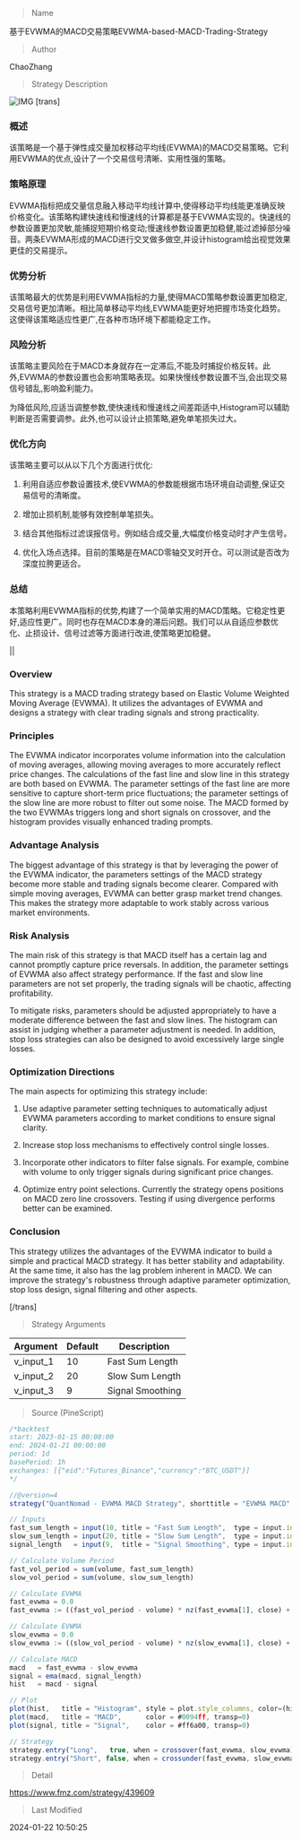 
> Name

基于EVWMA的MACD交易策略EVWMA-based-MACD-Trading-Strategy

> Author

ChaoZhang

> Strategy Description


![IMG](https://www.fmz.com/upload/asset/15eebe05504c636db4b.png)
 [trans]

### 概述

该策略是一个基于弹性成交量加权移动平均线(EVWMA)的MACD交易策略。它利用EVWMA的优点,设计了一个交易信号清晰、实用性强的策略。

### 策略原理

EVWMA指标把成交量信息融入移动平均线计算中,使得移动平均线能更准确反映价格变化。该策略构建快速线和慢速线的计算都是基于EVWMA实现的。快速线的参数设置更加灵敏,能捕捉短期价格变动;慢速线参数设置更加稳健,能过滤掉部分噪音。两条EVWMA形成的MACD进行交叉做多做空,并设计histogram给出视觉效果更佳的交易提示。

### 优势分析

该策略最大的优势是利用EVWMA指标的力量,使得MACD策略参数设置更加稳定,交易信号更加清晰。相比简单移动平均线,EVWMA能更好地把握市场变化趋势。这使得该策略适应性更广,在各种市场环境下都能稳定工作。

### 风险分析

该策略主要风险在于MACD本身就存在一定滞后,不能及时捕捉价格反转。此外,EVWMA的参数设置也会影响策略表现。如果快慢线参数设置不当,会出现交易信号错乱,影响盈利能力。

为降低风险,应适当调整参数,使快速线和慢速线之间差距适中,Histogram可以辅助判断是否需要调参。此外,也可以设计止损策略,避免单笔损失过大。

### 优化方向

该策略主要可以从以下几个方面进行优化:

1. 利用自适应参数设置技术,使EVWMA的参数能根据市场环境自动调整,保证交易信号的清晰度。

2. 增加止损机制,能够有效控制单笔损失。

3. 结合其他指标过滤误报信号。例如结合成交量,大幅度价格变动时才产生信号。

4. 优化入场点选择。目前的策略是在MACD零轴交叉时开仓。可以测试是否改为深度拉胯更适合。

### 总结

本策略利用EVWMA指标的优势,构建了一个简单实用的MACD策略。它稳定性更好,适应性更广。同时也存在MACD本身的滞后问题。我们可以从自适应参数优化、止损设计、信号过滤等方面进行改进,使策略更加稳健。

||

### Overview

This strategy is a MACD trading strategy based on Elastic Volume Weighted Moving Average (EVWMA). It utilizes the advantages of EVWMA and designs a strategy with clear trading signals and strong practicality.  

### Principles

The EVWMA indicator incorporates volume information into the calculation of moving averages, allowing moving averages to more accurately reflect price changes. The calculations of the fast line and slow line in this strategy are both based on EVWMA. The parameter settings of the fast line are more sensitive to capture short-term price fluctuations; the parameter settings of the slow line are more robust to filter out some noise. The MACD formed by the two EVWMAs triggers long and short signals on crossover, and the histogram provides visually enhanced trading prompts.

### Advantage Analysis 

The biggest advantage of this strategy is that by leveraging the power of the EVWMA indicator, the parameters settings of the MACD strategy become more stable and trading signals become clearer. Compared with simple moving averages, EVWMA can better grasp market trend changes. This makes the strategy more adaptable to work stably across various market environments.

### Risk Analysis

The main risk of this strategy is that MACD itself has a certain lag and cannot promptly capture price reversals. In addition, the parameter settings of EVWMA also affect strategy performance. If the fast and slow line parameters are not set properly, the trading signals will be chaotic, affecting profitability.

To mitigate risks, parameters should be adjusted appropriately to have a moderate difference between the fast and slow lines. The histogram can assist in judging whether a parameter adjustment is needed. In addition, stop loss strategies can also be designed to avoid excessively large single losses.

### Optimization Directions

The main aspects for optimizing this strategy include:

1. Use adaptive parameter setting techniques to automatically adjust EVWMA parameters according to market conditions to ensure signal clarity.

2. Increase stop loss mechanisms to effectively control single losses.

3. Incorporate other indicators to filter false signals. For example, combine with volume to only trigger signals during significant price changes. 

4. Optimize entry point selections. Currently the strategy opens positions on MACD zero line crossovers. Testing if using divergence performs better can be examined.


### Conclusion
This strategy utilizes the advantages of the EVWMA indicator to build a simple and practical MACD strategy. It has better stability and adaptability. At the same time, it also has the lag problem inherent in MACD. We can improve the strategy's robustness through adaptive parameter optimization, stop loss design, signal filtering and other aspects.

[/trans]

> Strategy Arguments



|Argument|Default|Description|
|----|----|----|
|v_input_1|10|Fast Sum Length|
|v_input_2|20|Slow Sum Length|
|v_input_3|9|Signal Smoothing|


> Source (PineScript)

``` javascript
/*backtest
start: 2023-01-15 00:00:00
end: 2024-01-21 00:00:00
period: 1d
basePeriod: 1h
exchanges: [{"eid":"Futures_Binance","currency":"BTC_USDT"}]
*/

//@version=4
strategy("QuantNomad - EVWMA MACD Strategy", shorttitle = "EVWMA MACD", overlay = false)

// Inputs
fast_sum_length = input(10, title = "Fast Sum Length",  type = input.integer)
slow_sum_length = input(20, title = "Slow Sum Length",  type = input.integer)
signal_length   = input(9,  title = "Signal Smoothing", type = input.integer, minval = 1, maxval = 50)

// Calculate Volume Period
fast_vol_period = sum(volume, fast_sum_length)
slow_vol_period = sum(volume, slow_sum_length)

// Calculate EVWMA
fast_evwma = 0.0
fast_evwma := ((fast_vol_period - volume) * nz(fast_evwma[1], close) + volume * close) / (fast_vol_period)

// Calculate EVWMA
slow_evwma = 0.0
slow_evwma := ((slow_vol_period - volume) * nz(slow_evwma[1], close) + volume * close) / (slow_vol_period)

// Calculate MACD
macd   = fast_evwma - slow_evwma
signal = ema(macd, signal_length)
hist   = macd - signal

// Plot 
plot(hist,   title = "Histogram", style = plot.style_columns, color=(hist>=0 ? (hist[1] < hist ? #26A69A : #B2DFDB) : (hist[1] < hist ? #FFCDD2 : #EF5350) ), transp=0 )
plot(macd,   title = "MACD",      color = #0094ff, transp=0)
plot(signal, title = "Signal",    color = #ff6a00, transp=0)

// Strategy
strategy.entry("Long",   true, when = crossover(fast_evwma, slow_evwma))
strategy.entry("Short", false, when = crossunder(fast_evwma, slow_evwma))
```

> Detail

https://www.fmz.com/strategy/439609

> Last Modified

2024-01-22 10:50:25
